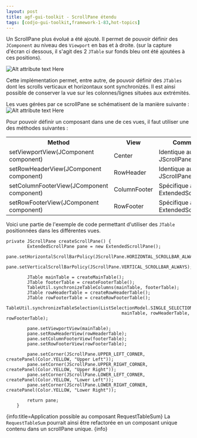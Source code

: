 ```yaml
---
layout: post
title: agf-gui-toolkit - ScrollPane étendu
tags: [codjo-gui-toolkit,framework-1-83,hot-topics]
---
```

Un ScrollPane plus évolué a été ajouté. Il permet de pouvoir définir des ```JComponent``` au niveau des ```Viewport``` en bas et à droite. (sur la capture d'écran ci dessous,  il s'agit des 2 ```JTable``` sur fonds bleu ont été ajoutées à ces positions).

![Alt attribute text Here](attachments/SoScrollPane.png)


Cette implémentation permet, entre autre, de pouvoir définir des ```JTables``` dont les scrolls verticaux et horizontaux sont synchronizés. Il est ainsi possible de conserver la vue sur les colonnes/lignes situées aux extrémités.


Les vues gérées par ce scrollPane se schématisent de la manière suivante :
![Alt attribute text Here](attachments/ExtendedScrollPaneRegions.JPG)


Pour pouvoir définir un composant dans une de ces vues, il faut utiliser une des méthodes suivantes :
<table>
<tr>
<th>Method</th><th>View</th><th>Comment</th></tr>
<tr>
<td> setViewportView(JComponent component)     </td>
<td> Center </td>
<td> Identique au JScrollPane </td>
</tr>
<tr>
<td> setRowHeaderView(JComponent component)    </td>
<td> RowHeader </td>
<td> Identique au JScrollPane </td>
</tr>
<tr>
<td> setColumnFooterView(JComponent component) </td>
<td> ColumnFooter </td>
<td> Spécifique au ExtendedScrollPane </td>
</tr>
<tr>
<td> setRowFooterView(JComponent component)    </td>
<td> RowFooter </td>
<td> Spécifique au ExtendedScrollPane </td>
</tr>
</table>


Voici une partie de l'exemple de code permettant d'utiliser des ```JTable``` positionnées dans les différentes vues.
```
private JScrollPane createScrollPane() {
        ExtendedScrollPane pane = new ExtendedScrollPane();
        pane.setHorizontalScrollBarPolicy(JScrollPane.HORIZONTAL_SCROLLBAR_ALWAYS);
        pane.setVerticalScrollBarPolicy(JScrollPane.VERTICAL_SCROLLBAR_ALWAYS);

        JTable mainTable = createMainTable();
        JTable footerTable = createFooterTable();
        TableUtil.synchronizeTableColumns(mainTable, footerTable);
        JTable rowHeaderTable = createRowHeaderTable();
        JTable rowFooterTable = createRowFooterTable();
        TableUtil.synchronizeTableSelection(ListSelectionModel.SINGLE_SELECTION,
                                            mainTable, rowHeaderTable, rowFooterTable);

        pane.setViewportView(mainTable);
        pane.setRowHeaderView(rowHeaderTable);
        pane.setColumnFooterView(footerTable);
        pane.setRowFooterView(rowFooterTable);

        pane.setCorner(JScrollPane.UPPER_LEFT_CORNER, createPanel(Color.YELLOW, "Upper Left"));
        pane.setCorner(JScrollPane.UPPER_RIGHT_CORNER, createPanel(Color.YELLOW, "Upper Right"));
        pane.setCorner(JScrollPane.LOWER_LEFT_CORNER, createPanel(Color.YELLOW, "Lower Left"));
        pane.setCorner(JScrollPane.LOWER_RIGHT_CORNER, createPanel(Color.YELLOW, "Lower Right"));

        return pane;
    }
```

{info:title=Application possible au composant RequestTableSum}
La ```RequestTableSum``` pourrait ainsi être refactorée en un composant unique contenu dans un scrollPane unique.
{info}